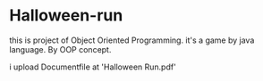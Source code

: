 # Halloween-run
this is project of Object Oriented Programming.
it's a game by java language. By OOP concept.

i upload Documentfile at 'Halloween Run.pdf'
